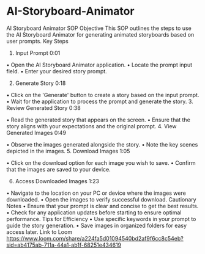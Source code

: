 ﻿# AI-Storyboard-Animator

AI Storyboard Animator SOP
Objective
This SOP outlines the steps to use the AI Storyboard Animator for generating animated storyboards based on user prompts.
Key Steps
1. Input Prompt 0:01
 
•	Open the AI Storyboard Animator application.
•	Locate the prompt input field.
•	Enter your desired story prompt.

2. Generate Story 0:18
 
•	Click on the 'Generate' button to create a story based on the input prompt.
•	Wait for the application to process the prompt and generate the story.
3. Review Generated Story 0:38
 
•	Read the generated story that appears on the screen.
•	Ensure that the story aligns with your expectations and the original prompt.
4. View Generated Images 0:49
 
•	Observe the images generated alongside the story.
•	Note the key scenes depicted in the images.
5. Download Images 1:05
 
•	Click on the download option for each image you wish to save.
•	Confirm that the images are saved to your device.
 
6. Access Downloaded Images 1:23
 
•	Navigate to the location on your PC or device where the images were downloaded.
•	Open the images to verify successful download.
Cautionary Notes
•	Ensure that your prompt is clear and concise to get the best results.
•	Check for any application updates before starting to ensure optimal performance.
Tips for Efficiency
•	Use specific keywords in your prompt to guide the story generation.
•	Save images in organized folders for easy access later.
Link to Loom
https://www.loom.com/share/a224fa5d01094540bd2af9f6cc8c54eb?sid=ab4175ab-711a-44a1-ab1f-68251e434619
